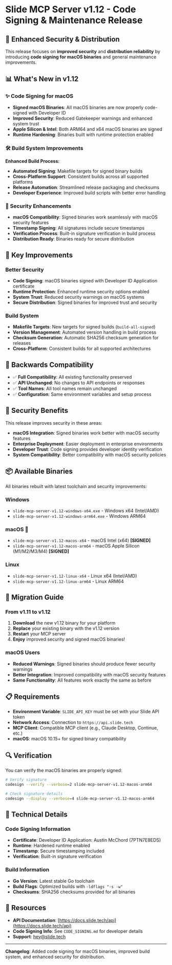 # Slide MCP Server v1.12 - Code Signing & Maintenance Release

## 🔐 Enhanced Security & Distribution

This release focuses on **improved security** and **distribution reliability** by introducing **code signing for macOS binaries** and general maintenance improvements.

## 📊 What's New in v1.12

### ✨ **Code Signing for macOS**
- **Signed macOS Binaries**: All macOS binaries are now properly code-signed with Developer ID
- **Improved Security**: Reduced Gatekeeper warnings and enhanced system trust
- **Apple Silicon & Intel**: Both ARM64 and x64 macOS binaries are signed
- **Runtime Hardening**: Binaries built with runtime protection enabled

### 🛠️ **Build System Improvements**

**Enhanced Build Process:**
- **Automated Signing**: Makefile targets for signed binary builds
- **Cross-Platform Support**: Consistent builds across all supported platforms
- **Release Automation**: Streamlined release packaging and checksums
- **Developer Experience**: Improved build scripts with better error handling

### 🔧 **Security Enhancements**
- **macOS Compatibility**: Signed binaries work seamlessly with macOS security features
- **Timestamp Signing**: All signatures include secure timestamps
- **Verification Process**: Built-in signature verification in build process
- **Distribution Ready**: Binaries ready for secure distribution

## 🚀 **Key Improvements**

### **Better Security**
- **Code Signing**: macOS binaries signed with Developer ID Application certificate
- **Runtime Protection**: Enhanced runtime security options enabled
- **System Trust**: Reduced security warnings on macOS systems
- **Secure Distribution**: Signed binaries for improved trust and security

### **Build System**
- **Makefile Targets**: New targets for signed builds (`build-all-signed`)
- **Version Management**: Automated version handling in build process
- **Checksum Generation**: Automatic SHA256 checksum generation for releases
- **Cross-Platform**: Consistent builds for all supported architectures

## 🔧 **Backwards Compatibility**

- ✅ **Full Compatibility**: All existing functionality preserved
- ✅ **API Unchanged**: No changes to API endpoints or responses
- ✅ **Tool Names**: All tool names remain unchanged
- ✅ **Configuration**: Same environment variables and setup process

## 🎯 **Security Benefits**

This release improves security in these areas:

- **macOS Integration**: Signed binaries work better with macOS security features
- **Enterprise Deployment**: Easier deployment in enterprise environments
- **Developer Trust**: Code signing provides developer identity verification
- **System Compatibility**: Better compatibility with macOS security policies

## 📦 **Available Binaries**

All binaries rebuilt with latest toolchain and security improvements:

### **Windows**
- `slide-mcp-server-v1.12-windows-x64.exe` - Windows x64 (Intel/AMD)
- `slide-mcp-server-v1.12-windows-arm64.exe` - Windows ARM64

### **macOS** 🔐
- `slide-mcp-server-v1.12-macos-x64` - macOS Intel (x64) **[SIGNED]**
- `slide-mcp-server-v1.12-macos-arm64` - macOS Apple Silicon (M1/M2/M3/M4) **[SIGNED]**

### **Linux**
- `slide-mcp-server-v1.12-linux-x64` - Linux x64 (Intel/AMD)
- `slide-mcp-server-v1.12-linux-arm64` - Linux ARM64

## 🔄 **Migration Guide**

### From v1.11 to v1.12
1. **Download** the new v1.12 binary for your platform
2. **Replace** your existing binary with the v1.12 version
3. **Restart** your MCP server
4. **Enjoy** improved security and signed macOS binaries!

### macOS Users
- **Reduced Warnings**: Signed binaries should produce fewer security warnings
- **Better Integration**: Improved compatibility with macOS security features
- **Same Functionality**: All features work exactly the same as before

## 📋 **Requirements**

- **Environment Variable**: `SLIDE_API_KEY` must be set with your Slide API token
- **Network Access**: Connection to `https://api.slide.tech`
- **MCP Client**: Compatible MCP client (e.g., Claude Desktop, Continue, etc.)
- **macOS**: macOS 10.15+ for signed binary compatibility

## 🔍 **Verification**

You can verify the macOS binaries are properly signed:

```bash
# Verify signature
codesign --verify --verbose=2 slide-mcp-server-v1.12-macos-arm64

# Check signature details
codesign --display --verbose=4 slide-mcp-server-v1.12-macos-arm64
```

## 🌟 **Technical Details**

### Code Signing Information
- **Certificate**: Developer ID Application: Austin McChord (7PTN7E8EDS)
- **Runtime**: Hardened runtime enabled
- **Timestamp**: Secure timestamping included
- **Verification**: Built-in signature verification

### Build Information
- **Go Version**: Latest stable Go toolchain
- **Build Flags**: Optimized builds with `-ldflags "-s -w"`
- **Checksums**: SHA256 checksums provided for all binaries

## 🔗 **Resources**

- **API Documentation**: [https://docs.slide.tech/api](https://docs.slide.tech/api)
- **Code Signing Info**: See `CODE_SIGNING.md` for developer details
- **Support**: [hey@slide.tech](mailto:hey@slide.tech)

---

**Changelog**: Added code signing for macOS binaries, improved build system, and enhanced security for distribution. 